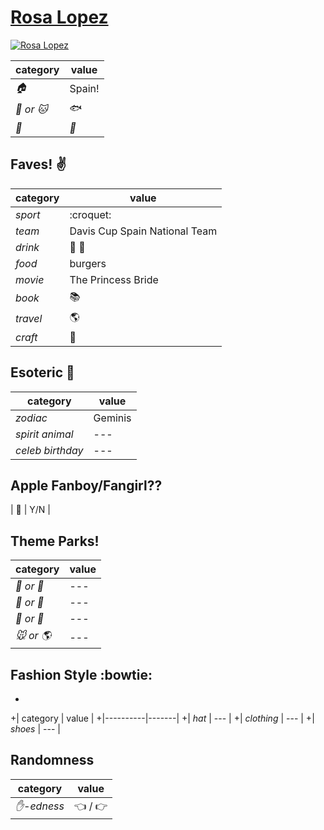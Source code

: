 # [Rosa Lopez](https://github.com/rosalsm)

[![Rosa Lopez](https://avatars1.githubusercontent.com/u/14005282?v=3&u=1b52840cdb9b1d1f19df93a02db869bc4a03ef2d&s=140)](https://github.com/rosalsm)

| category | value |
|-----------|-------|
| _:house:_ | Spain! |
| _:dog: or :cat:_ | :fish: |
| _:birthday:_ | _:calendar:_ |

## Faves! :v:

| category | value |
|----------|--------|
| _sport_  | :croquet: |
| _team_   | Davis Cup Spain National Team|
| _drink_  | :beer: :wine_glass: |
| _food_   | burgers|
| _movie_  | The Princess Bride|
| _book_  | :books: |
| _travel_ | :earth_americas: |
| _craft_  | :art: |

## Esoteric :crystal_ball:

| category | value |
|----------|-------|
| _zodiac_ | Geminis|
| _spirit animal_ | --- |
| _celeb birthday_ | --- |

## Apple Fanboy/Fangirl??
| :iphone: | Y/N |

## Theme Parks!
| category | value |
|----------|--------|
| _:ferris_wheel: or :roller_coaster:_ | --- |
| _:monorail: or :bus:_ | --- |
| _:poultry_leg: or :hamburger:_ | --- |
| _:mouse: or :earth_americas:_| --- |

## Fashion Style :bowtie:
+
+| category | value |
+|----------|-------|
+| _hat_ | --- |
+| _clothing_ | --- |
+| _shoes_ | --- |

## Randomness

| category        | value                        |
|-----------------|------------------------------|
| _:hand:-edness_ | :point_left: / :point_right: |
